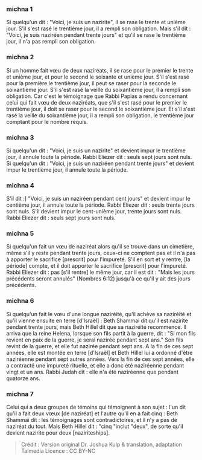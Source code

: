 
### michna 1
Si quelqu'un dit : "Voici, je suis un nazirite", il se rase le trente et unième jour. S'il s'est rasé le trentième jour, il a rempli son obligation. Mais s'il dit : "Voici, je suis naziréen pendant trente jours" et qu'il se rase le trentième jour, il n'a pas rempli son obligation.

### michna 2
Si un homme fait vœu de deux naziréats, il se rase pour le premier le trente et unième jour, et pour le second le soixante et unième jour. S'il s'est rasé pour la première le trentième jour, il peut se raser pour la seconde le soixantième jour. S'il s'est rasé la veille du soixantième jour, il a rempli son obligation. Car c'est le témoignage que Rabbi Papias a rendu concernant celui qui fait vœu de deux naziréats, que s'il s'est rasé pour le premier le trentième jour, il doit se raser pour le second le soixantième jour.  Et s'il s'est rasé la veille du soixantième jour, il a rempli son obligation, le trentième jour comptant pour le nombre requis.

### michna 3
Si quelqu'un dit : "Voici, je suis un nazirite" et devient impur le trentième jour, il annule toute la période. Rabbi Eliezer dit : seuls sept jours sont nuls. Si quelqu'un dit : "Voici, je suis un naziréen pendant trente jours" et devient impur le trentième jour, il annule toute la période.

### michna 4
S'il dit :] "Voici, je suis un naziréen pendant cent jours" et devient impur le centième jour, il annule toute la période. Rabbi Eliezer dit : seuls trente jours sont nuls. S'il devient impur le cent-unième jour, trente jours sont nuls. Rabbi Eliezer dit : seuls sept jours sont nuls.

### michna 5
Si quelqu'un fait un vœu de naziréat alors qu'il se trouve dans un cimetière, même s'il y reste pendant trente jours, ceux-ci ne comptent pas et il n'a pas à apporter le sacrifice [prescrit] pour l'impureté. S'il en sort et y rentre, [la période] compte, et il doit apporter le sacrifice [prescrit] pour l'impureté. Rabbi Eliezer dit : pas [s'il rentre] le même jour, car il est dit : "Mais les jours précédents seront annulés" (Nombres 6:12) jusqu'à ce qu'il y ait des jours précédents.

### michna 6
Si quelqu'un fait le vœu d'une longue naziréité, qu'il achève sa naziréité et qu'il vienne ensuite en terre [d'Israël] : Beth Shammai dit qu'il est nazirite pendant trente jours, mais Beth Hillel dit que sa naziréité recommence. Il arriva que la reine Helena, lorsque son fils partit à la guerre, dit : "Si mon fils revient en paix de la guerre, je serai nazirée pendant sept ans." Son fils revint de la guerre, et elle fut nazirée pendant sept ans. A la fin de ces sept années, elle est montée en terre [d'Israël] et Beth Hillel lui a ordonné d'être naziréenne pendant sept autres années. Vers la fin de ces sept années, elle a contracté une impureté rituelle, et elle a donc été naziréenne pendant vingt et un ans. Rabbi Judah dit : elle n'a été naziréenne que pendant quatorze ans.

### michna 7
Celui qui a deux groupes de témoins qui témoignent à son sujet : l'un dit qu'il a fait deux vœux [de naziréat] et l'autre qu'il en a fait cinq : Beth Shammai dit : les témoignages sont contradictoires, et il n'y a pas de naziréat du tout. Mais Beth Hillel dit :  "cinq "inclut "deux", de sorte qu'il devient nazirite pour deux [naziriteships].

>Crédit : Version original Dr. Joshua Kulp & translation, adaptation Talmedia
>Licence : CC BY-NC